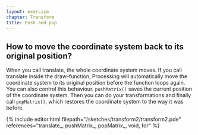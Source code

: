```yaml
---
layout: exercise
chapter: Transform
title: Push and pop
---
```


## How to move the coordinate system back to its original position?

When you call translate, the whole coordinate system moves. If you call translate inside the draw-function, Processing will automatically move the coordinate system to its original position before the function loops again. You can also control this behaviour. <code>pushMatrix()</code> saves the current position of the coordinate system. Then you can do your transformations and finally call <code>popMatrix()</code>, which restores the coordinate system to the way it was before.

{% include editor.html filepath="/sketches/transform2/transform2.pde" references="translate_, pushMatrix_, popMatrix_, void, for" %}